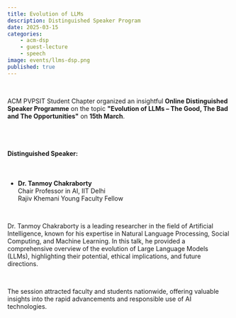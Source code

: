 ```yaml
---
title: Evolution of LLMs
description: Distinguished Speaker Program
date: 2025-03-15
categories:
    - acm-dsp
    - guest-lecture
    - speech
image: events/llms-dsp.png
published: true
---
```


<br>

ACM PVPSIT Student Chapter organized an insightful **Online Distinguished Speaker Programme** on the topic **"Evolution of LLMs – The Good, The Bad and The Opportunities"** on **15th March**.

<br><br>

#### Distinguished Speaker:
<br>

- **Dr. Tanmoy Chakraborty**  
  Chair Professor in AI, IIT Delhi  
  Rajiv Khemani Young Faculty Fellow  

<br>

Dr. Tanmoy Chakraborty is a leading researcher in the field of Artificial Intelligence, known for his expertise in Natural Language Processing, Social Computing, and Machine Learning. In this talk, he provided a comprehensive overview of the evolution of Large Language Models (LLMs), highlighting their potential, ethical implications, and future directions.

<br>

The session attracted faculty and students nationwide, offering valuable insights into the rapid advancements and responsible use of AI technologies.